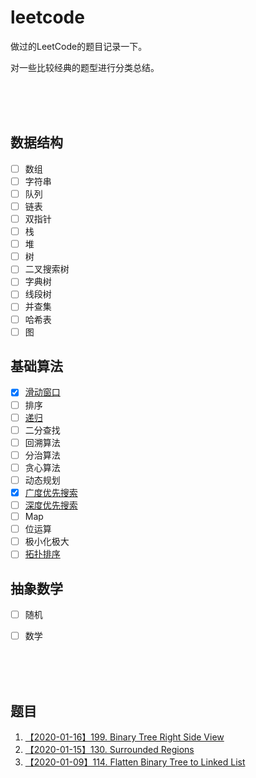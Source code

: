 # leetcode
做过的LeetCode的题目记录一下。

对一些比较经典的题型进行分类总结。

<br><br><br>

## 数据结构

- [ ] 数组
- [ ] 字符串
- [ ] 队列
- [ ] 链表
- [ ] 双指针
- [ ] 栈
- [ ] 堆
- [ ] 树
- [ ] 二叉搜索树
- [ ] 字典树
- [ ] 线段树
- [ ] 并查集
- [ ] 哈希表
- [ ] 图

## 基础算法

- [x] [滑动窗口](./articles/sliding-window.md)
- [ ] 排序
- [ ] [递归](./articles/recursive.md)
- [ ] 二分查找
- [ ] 回溯算法
- [ ] 分治算法
- [ ] 贪心算法
- [ ] 动态规划
- [x] [广度优先搜索](./articles/bfs.md)
- [ ] [深度优先搜索](./articles/dfs.md)
- [ ] Map
- [ ] 位运算
- [ ] 极小化极大
- [ ] [拓扑排序](./articles/topological-sorting.md)

## 抽象数学
- [ ] 随机
- [ ] 数学


<br><br><br>

## 题目
1. [【2020-01-16】199. Binary Tree Right Side View](https://github.com/Adela2012/leetcode/issues/3)
1. [【2020-01-15】130. Surrounded Regions](https://github.com/Adela2012/leetcode/issues/2)
1. [【2020-01-09】114. Flatten Binary Tree to Linked List](https://github.com/Adela2012/leetcode/issues/1)
